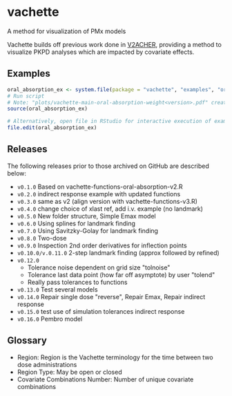 # vachette
A method for visualization of PMx models

Vachette builds off previous work done in [V2ACHER](https://ascpt.onlinelibrary.wiley.com/doi/10.1002/psp4.12679), providing a method to visualize PKPD analyses which are impacted by covariate effects.


## Examples

```r
oral_absorption_ex <- system.file(package = "vachette", "examples", "oral_absorption.R")
# Run script
# Note: "plots/vachette-main-oral-absorption-weight<version>.pdf" created in working directory
source(oral_absorption_ex)

# Alternatively, open file in RStudio for interactive execution of example
file.edit(oral_absorption_ex)
```

## Releases

The following releases prior to those archived on GitHub are described below:

* `v0.1.0` Based on vachette-functions-oral-absorption-v2.R
* `v0.2.0` indirect response example with updated functions
* `v0.3.0` same as v2 (align version with vachette-functions-v3.R)
* `v0.4.0` change choice of xlast ref, add i.v. example (no landmark)
* `v0.5.0` New folder structure, Simple Emax model
* `v0.6.0` Using splines for landmark finding
* `v0.7.0` Using Savitzky-Golay for landmark finding
* `v0.8.0` Two-dose
* `v0.9.0` Inspection 2nd order derivatives for inflection points
* `v0.10.0/v.0.11.0` 2-step landmark finding (approx followed by refined)
* `v0.12.0` 
  - Tolerance noise dependent on grid size "tolnoise"
  - Tolerance last data point (how far off asymptote) by user "tolend"
  - Really pass tolerances to functions
* `v0.13.0` Test several models
* `v0.14.0` Repair single dose "reverse", Repair Emax, Repair indirect response
* `v0.15.0` test use of simulation tolerances indirect response
* `v0.16.0`  Pembro model

## Glossary

* Region: Region is the Vachette terminology for the time between two dose administrations
* Region Type:  May be open or closed
* Covariate Combinations Number: Number of unique covariate combinations
